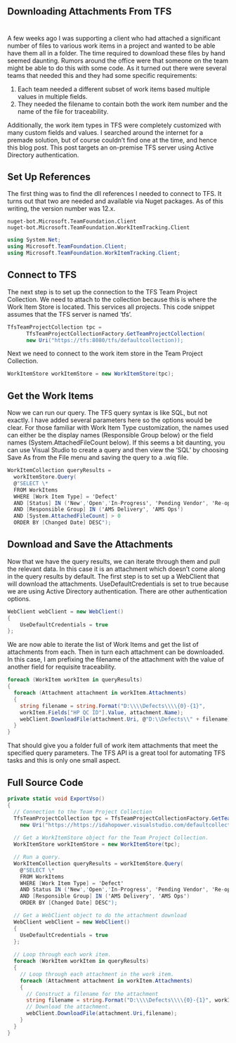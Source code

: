 ## Downloading Attachments From TFS
#
A few weeks ago I was supporting a client who had attached a significant number of files to various work items in a project and wanted to be able have them all in a folder. The time required to download these files by hand seemed daunting. Rumors around the office were that someone on the team might be able to do this with some code. As it turned out there were several teams that needed this and they had some specific requirements:

1. Each team needed a different subset of work items based multiple values in multiple fields.
2. They needed the filename to contain both the work item number and the name of the file for traceability.

Additionally, the work item types in TFS were completely customized with many custom fields and values. I searched around the internet for a premade solution, but of course couldn’t find one at the time, and hence this blog post. This post targets an on-premise TFS server using Active Directory authentication.

## Set Up References

The first thing was to find the dll references I needed to connect to TFS. It turns out that two are needed and available via Nuget packages. As of this writing, the version number was 12.x.

```
nuget-bot.Microsoft.TeamFoundation.Client
nuget-bot.Microsoft.TeamFoundation.WorkItemTracking.Client
```

```csharp
using System.Net;
using Microsoft.TeamFoundation.Client;
using Microsoft.TeamFoundation.WorkItemTracking.Client;
```

## Connect to TFS

The next step is to set up the connection to the TFS Team Project Collection. We need to attach to the collection because this is where the Work Item Store is located. This services all projects. This code snippet assumes that the TFS server is named ‘tfs’.

```csharp
TfsTeamProjectCollection tpc = 
      TfsTeamProjectCollectionFactory.GetTeamProjectCollection(
      new Uri("https://tfs:8080/tfs/defaultcollection));
```

Next we need to connect to the work item store in the Team Project Collection.

```csharp
WorkItemStore workItemStore = new WorkItemStore(tpc);
```

## Get the Work Items

Now we can run our query. The TFS query syntax is like SQL, but not exactly. I have added several parameters here so the options would be clear. For those familiar with Work Item Type customization, the names used can either be the display names (Responsible Group below) or the field names (System.AttachedFileCount below). If this seems a bit daunting, you can use Visual Studio to create a query and then view the ‘SQL’ by choosing Save As from the File menu and saving the query to a .wiq file.

```csharp
WorkItemCollection queryResults =
  workItemStore.Query(
  @"SELECT \*
  FROM WorkItems
  WHERE [Work Item Type] = 'Defect'
  AND [Status] IN ('New','Open','In-Progress', 'Pending Vendor', 'Re-open')
  AND [Responsible Group] IN ('AMS Delivery', 'AMS Ops')
  AND [System.AttachedFileCount] > 0
  ORDER BY [Changed Date] DESC");
```

## Download and Save the Attachments

Now that we have the query results, we can iterate through them and pull the relevant data. In this case it is an attachment which doesn’t come along in the query results by default. The first step is to set up a WebClient that will download the attachments. UseDefaultCredentials is set to true because we are using Active Directory authentication. There are other authentication options.

```csharp
WebClient webClient = new WebClient()
{
    UseDefaultCredentials = true
};
```

We are now able to iterate the list of Work Items and get the list of attachments from each. Then in turn each attachment can be downloaded. In this case, I am prefixing the filename of the attachment with the value of another field for requisite traceability.

```csharp
foreach (WorkItem workItem in queryResults)
{
  foreach (Attachment attachment in workItem.Attachments)
  {
    string filename = string.Format("D:\\\\Defects\\\\{0}-{1}",
    workItem.Fields["HP QC ID"].Value, attachment.Name);
    webClient.DownloadFile(attachment.Uri, @"D:\\Defects\\" + filename);
  }
}
```

That should give you a folder full of work item attachments that meet the specified query parameters. The TFS API is a great tool for automating TFS tasks and this is only one small aspect.

## Full Source Code

```csharp
private static void ExportVso()
{
  // Connection to the Team Project Collection
  TfsTeamProjectCollection tpc = TfsTeamProjectCollectionFactory.GetTeamProjectCollection(
    new Uri("https://https://idahopower.visualstudio.com/defaultcollection"));
  
  // Get a WorkItemStore object for the Team Project Collection.
  WorkItemStore workItemStore = new WorkItemStore(tpc);

  // Run a query.
  WorkItemCollection queryResults = workItemStore.Query(
    @"SELECT \*
    FROM WorkItems
    WHERE [Work Item Type] = 'Defect'
    AND Status IN ('New','Open','In-Progress', 'Pending Vendor', 'Re-open')
    AND [Responsible Group] IN ('AMS Delivery', 'AMS Ops')
    ORDER BY [Changed Date] DESC");

  // Get a WebClient object to do the attachment download
  WebClient webClient = new WebClient()
  {
    UseDefaultCredentials = true
  };
  
  // Loop through each work item.
  foreach (WorkItem workItem in queryResults)
  {
    // Loop through each attachment in the work item.
    foreach (Attachment attachment in workItem.Attachments)
    {
      // Construct a filename for the attachment
      string filename = string.Format("D:\\\\Defects\\\\{0}-{1}", workItem.Fields["HP QC ID"].Value, attachment.Name);
      // Download the attachment.
      webClient.DownloadFile(attachment.Uri,filename);
    }
  }
}
```
